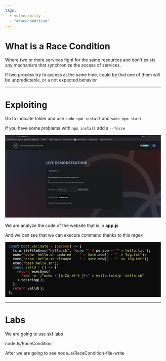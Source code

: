 ```yaml
---
tags:
  - vulnerabilty
  - "#racecondition"
---
```


# What is a Race Condition

Where two or more services fight for the same resources and don't exists any mechanism that synchronize the access of services.

If two process try to access at the same time, could be that one of them will be unpredictable, or a not expected behavior 



---
# Exploiting

Go to indicate folder and use `sudo npm install` and `sudo npm start`

If you have some problema with `npm install` add a `--force`

![](../../Images/Pasted%20image%2020230906154654.png)

We are analyze the code of the website that is in **app.js** 

And we can see that we can execute command thanks to this regex

![](../../Images/Pasted%20image%2020230906161006.png)



---

# Labs

We are going to use [skf labs](https://github.com/blabla1337/skf-labs)

nodeJs/RaceCondition

After we are going to see nodeJs/RaceCondition-file-write

